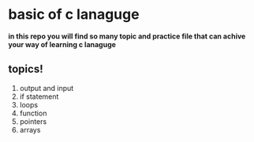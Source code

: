 # basic of c lanaguge 

**in this repo you will find so many topic and practice file that can achive your way of learning c lanaguge**

## topics!

1. output and input
2. if statement
4. loops
5. function
6. pointers 
6. arrays




